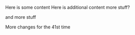 Here is some content
Here is additional content
more stuff?

and more stuff

More changes for the 41st time
